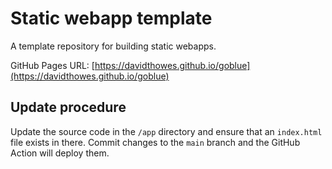 # Static webapp template

A template repository for building static webapps.

GitHub Pages URL: [https://davidthowes.github.io/goblue](https://davidthowes.github.io/goblue)

## Update procedure

Update the source code in the `/app` directory and ensure that an `index.html` file exists in there. Commit changes to the `main` branch and the GitHub Action will deploy them.